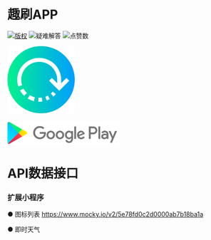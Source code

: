 # 趣刷APP
[![版权](https://img.shields.io/github/license/Mr-Cai/fun_refresh)](https://raw.githubusercontent.com/Mr-Cai/fun_refresh/master/LICENSE) 
![疑难解答](https://img.shields.io/github/issues/Mr-Cai/fun_refresh)
![点赞数](https://img.shields.io/github/stars/Mr-Cai/fun_refresh)

[<img src="assets/svg/new_icon.svg" width="30%" height="30%" alt="启动图标">](https://d.6short.com/funs)  

[<img src="screen/google_play_store.png" width="50%" height="30%">](https://play.google.com/store/apps/details?id=intelligent.fun_refresh)

# API数据接口
### 扩展小程序
● 图标列表
https://www.mocky.io/v2/5e78fd0c2d0000ab7b18ba1a


● 即时天气

